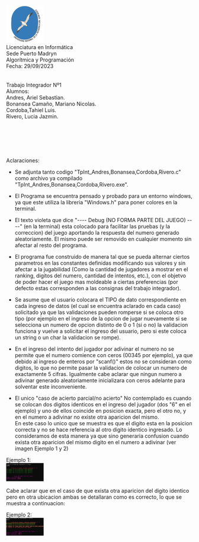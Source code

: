 <img src="Logo.png" alt="Logo UNPSJB" style="max-width:20%;"/>

<br>
Licenciatura en Informática<br>
Sede Puerto Madryn<br>
Algorítmica y Programación</u><br>
Fecha: 29/09/2023<br><br><br>
Trabajo Integrador Nº1<br>
Alumnos:<br>
Andres, Ariel Sebastian.<br>
Bonansea Camaño, Mariano Nicolas.<br>
Cordoba,Tahiel Luis.<br>
Rivero, Lucia Jazmin.<br>


<br>
<br>
<br>
<br>
<br>
<br>
Aclaraciones:<br>

* Se adjunta tanto codigo "TpInt_Andres,Bonansea,Cordoba,Rivero.c" como archivo ya compilado "TpInt_Andres,Bonansea,Cordoba,Rivero.exe".

* El Programa se encuentra pensado y probado para un entorno windows, ya que este utiliza la libreria "Windows.h" para poner colores en la terminal.

* El texto violeta que dice "---- Debug (NO FORMA PARTE DEL JUEGO) ----" (en la terminal) esta colocado para facilitar las pruebas (y la correccion) del juego aportando la respuesta del numero generado aleatoriamente. El mismo puede ser removido en cualquier momento sin afectar al resto del programa.

* El programa fue construido de manera tal que se pueda alternar ciertos parametros en las constantes definidas modificando sus valores y sin afectar a la jugabilidad (Como la cantidad de jugadores a mostrar en el ranking, digitos del numero, cantidad de intentos, etc.), con el objetvo de poder hacer el juego mas moldeable a ciertas preferencias (por defecto estas corresponden a las consignas del trabajo integrador). 

* Se asume que el usuario colocara el TIPO de dato correspondiente en cada ingreso de datos (el cual se encuentra aclarado en cada caso) solicitado ya que las validaciones pueden romperse si se coloca otro tipo (por ejemplo en el ingreso de la opcion de jugar nuevamente si se selecciona un numero de opcion distinto de 0 o 1 (si o no) la validacion funciona y vuelve a solicitar el ingreso del usuario, pero si este coloca un string o un char la validacion se rompe). 

* En el ingreso del intento del jugador por adivinar el numero no se permite que el numero comience con ceros (00345 por ejemplo), ya que debido al ingreso de enteros por "scanf()" estos no se consideran como digitos, lo que no permite pasar la validacion de colocar un numero de exactamente 5 cifras. Igualmente cabe aclarar que ningun numero a adivinar generado aleatoriamente inicializara con ceros adelante para solventar este inconveniente. 

* El unico "caso de acierto parcial/no acierto" No contemplado es cuando se colocan dos digitos identicos en el ingreso del jugador (dos "6" en el ejemplo) y uno de ellos coincide en posicion exacta, pero el otro no, y en el numero a adivinar no existe otra aparicion del mismo.<br> 
En este caso lo unico que se muestra es que el digito esta en la posicion correcta y no se hace referencia al otro digito identico ingresado. Lo consideramos de esta manera ya que sino generaria confusion cuando exista otra aparicion del mismo digito en el numero a adivinar (ver imagen Ejemplo 1 y 2)<br>

Ejemplo 1:<br>
<img src="Ejemplo_1.jpg" alt="Ejemplo_1" style="max-width:20%;"/><br>

Cabe aclarar que en el caso de que exista otra aparicion del digito identico pero en otra ubicacion ambas se detallaran como es correcto, lo que se muestra a continuacion:<br>

Ejemplo 2:<br>
<img src="Ejemplo_2.jpg" alt="Ejemplo_2" style="max-width:20%;"/><br>  